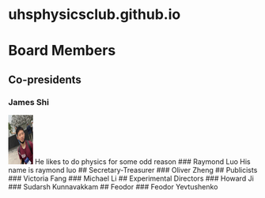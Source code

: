 # uhsphysicsclub.github.io
# Board Members
## Co-presidents
### James Shi
<img src="https://github.com/uhsphysicsclub/uhsphysicsclub.github.io/blob/d22555ab3b63493ac13e4a71bc1b8c14f1c7e6cc/physicsclubphoto.jpg" width="50" height="100">
He likes to do physics for some odd reason
### Raymond Luo
His name is raymond luo
## Secretary-Treasurer
### Oliver Zheng
## Publicists
### Victoria Fang
### Michael Li
## Experimental Directors
### Howard Ji
### Sudarsh Kunnavakkam
## Feodor
### Feodor Yevtushenko
